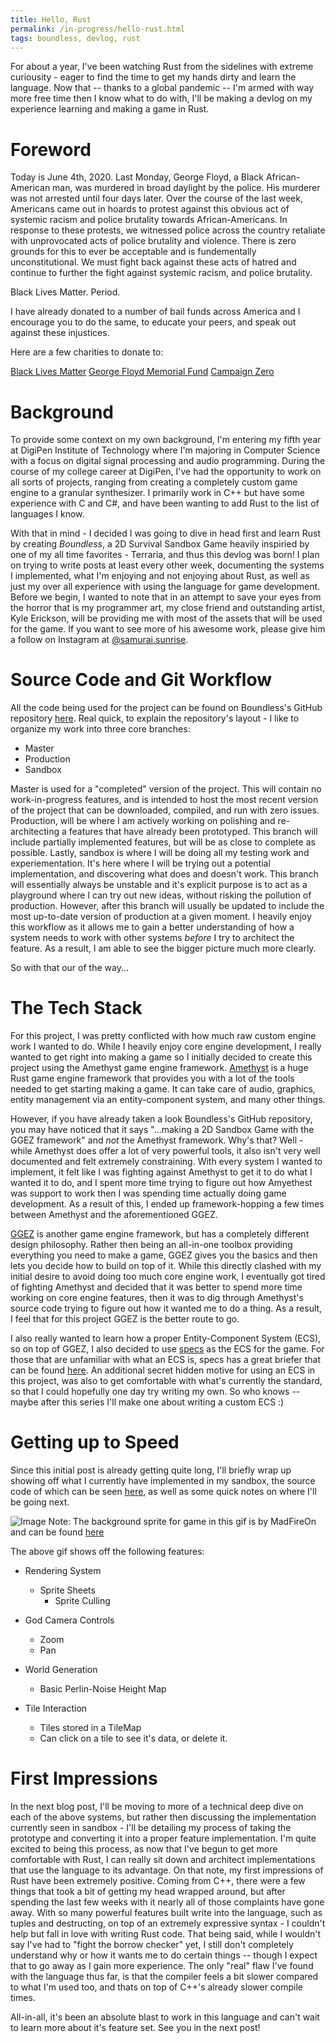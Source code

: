 ```yaml
---
title: Hello, Rust
permalink: /in-progress/hello-rust.html
tags: boundless, devlog, rust
---
```

For about a year, I've been watching Rust from the sidelines with extreme curiousity - eager to find the time to get my hands dirty and learn the language. Now that -- thanks to a global pandemic -- I'm armed with way more free time then I know what to do with, I'll be making a devlog on my experience learning and making a game in Rust.

<!--more-->

# Foreword 

Today is June 4th, 2020. Last Monday, George Floyd, a Black African-American man, was murdered in broad daylight by the police. His murderer was not arrested until four days later. Over the course of the last week, Americans came out in hoards to protest against this obvious act of systemic racism and police brutality towards African-Americans. In response to these protests, we witnessed police across the country retaliate with unprovocated acts of police brutality and violence. There is zero grounds for this to ever be acceptable and is fundementally unconstitutional. We must fight back against these acts of hatred and continue to further the fight against systemic racism, and police brutality. 

Black Lives Matter. Period. 

I have already donated to a number of bail funds across America and I encourage you to do the same, to educate your peers, and speak out against these injustices. 

Here are a few charities to donate to: 

[Black Lives Matter](https://secure.actblue.com/donate/ms_blm_homepage_2019)
[George Floyd Memorial Fund](https://www.gofundme.com/f/georgefloyd)
[Campaign Zero](https://www.joincampaignzero.org/)

# Background

To provide some context on my own background, I'm entering my fifth year at DigiPen Institute of Technology where I'm majoring in Computer Science with a focus on digital signal processing and audio programming. During the course of my college career at DigiPen, I've had the opportunity to work on all sorts of projects, ranging from creating a completely custom game engine to a granular synthesizer. I primarily work in C++ but have some experience with C and C#, and have been wanting to add Rust to the list of languages I know.  

With that in mind - I decided I was going to dive in head first and learn Rust by creating *Boundless*, a 2D Survival Sandbox Game heavily inspiried by one of my all time favorites - Terraria, and thus this devlog was born! I plan on trying to write posts at least every other week, documenting the systems I implemented, what I'm enjoying and not enjoying about Rust, as well as just my over all experience with using the language for game development. Before we begin, I wanted to note that in an attempt to save your eyes from the horror that is my programmer art, my close friend and outstanding artist, Kyle Erickson, will be providing me with most of the assets that will be used for the game. If you want to see more of his awesome work, please give him a follow on Instagram at [@samurai.sunrise](https://www.instagram.com/sunrise.samurai/).

# Source Code and Git Workflow

All the code being used for the project can be found on Boundless's GitHub repository [here](https://github.com/abrigante1/boundless). Real quick, to explain the repository's layout - I like to organize my work into three core branches: 

 - Master
 - Production
 - Sandbox

Master is used for a "completed" version of the project. This will contain no work-in-progress features, and is intended to host the most recent version of the project that can be downloaded, compiled, and run with zero issues. Production, will be where I am actively working on polishing and re-architecting a features that have already been prototyped. This branch will include partially implemented features, but will be as close to complete as possible. Lastly, sandbox is where I will be doing all my testing work and experiementation. It's here where I will be trying out a potential implementation, and discovering what does and doesn't work. This branch will essentially always be unstable and it's explicit purpose is to act as a playground where I can try out new ideas, without risking the pollution of production. However, after this branch will usually be updated to include the most up-to-date version of production at a given moment. I heavily enjoy this workflow as it allows me to gain a better understanding of how a system needs to work with other systems *before* I try to architect the feature. As a result, I am able to see the bigger picture much more clearly. 

So with that our of the way...

# The Tech Stack

For this project, I was pretty conflicted with how much raw custom engine work I wanted to do. While I heavily enjoy core engine development, I really wanted to get right into making a game so I initially decided to create this project using the Amethyst game engine framework. [Amethyst](https://amethyst.rs/) is a huge Rust game engine framework that provides you with a lot of the tools needed to get starting making a game. It can take care of audio, graphics, entity management via an entity-component system, and many other things. 

However, if you have already taken a look Boundless's GitHub repository, you may have noticed that it says "...making a 2D Sandbox Game with the GGEZ framework" and *not* the Amethyst framework. Why's that? Well - while Amethyst does offer a lot of very powerful tools, it also isn't very well documented and felt extremely constraining. With every system I wanted to implement, it felt like I was fighting against Amethyst to get it to do what I wanted it to do, and I spent more time trying to figure out how Amyethest was support to work then I was spending time actually doing game development. As a result of this, I ended up framework-hopping a few times between Amethyst and the aforementioned GGEZ. 

[GGEZ](https://ggez.rs/) is another game engine framework, but has a completely different design philosophy. Rather then being an all-in-one toolbox providing everything you need to make a game, GGEZ gives you the basics and then lets you decide how to build on top of it. While this directly clashed with my initial desire to avoid doing too much core engine work, I eventually got tired of fighting Amethyst and decided that it was better to spend more time working on core engine features, then it was to dig through Amethyst's source code trying to figure out how it wanted me to do a thing. As a result, I feel that for this project GGEZ is the better route to go. 

I also really wanted to learn how a proper Entity-Component System (ECS), so on top of GGEZ, I also decided to use [specs](https://specs.amethyst.rs/) as the ECS for the game. For those that are unfamiliar with what an ECS is, specs has a great briefer that can be found [here](https://specs.amethyst.rs/docs/tutorials/01_intro.html). An additional secret hidden motive for using an ECS in this project, was also to get comfortable with what's currently the standard, so that I could hopefully one day try writing my own. So who knows -- maybe after this series I'll make one about writing a custom ECS :)

# Getting up to Speed

Since this initial post is already getting quite long, I'll briefly wrap up showing off what I currently have implemented in my sandbox, the source code of which can be seen [here](https://github.com/abrigante1/boundless/tree/v0.1), as well as some quick notes on where I'll be going next.

![Image](/assets/boundless/gifs/sandbox_v0.1_bp-1.gif)
Note: The background sprite for game in this gif is by MadFireOn and can be found [here](https://swapnilrane24.itch.io/nature-background?download) 


The above gif shows off the following features: 

- Rendering System
    - Sprite Sheets
      - Sprite Culling
     
- God Camera Controls 
     - Zoom
     - Pan

- World Generation
     - Basic Perlin-Noise Height Map

- Tile Interaction
     - Tiles stored in a TileMap 
     - Can click on a tile to see it's data, or delete it.

# First Impressions

In the next blog post, I'll be moving to more of a technical deep dive on each of the above systems, but rather then discussing the implementation currently seen in sandbox - I'll be detailing my process of taking the prototype and converting it into a proper feature implementation. I'm quite excited to being this process, as now that I've begun to get more comfortable with Rust, I can really sit down and architect implementations that use the language to its advantage. On that note, my first impressions of Rust have been extremely positive. Coming from C++, there were a few things that took a bit of getting my head wrapped around, but after spending the last few weeks with it nearly all of those complaints have gone away. With so many powerful features built write into the language, such as tuples and destructing, on top of an extremely expressive syntax - I couldn't help but fall in love with writing Rust code. That being said, while I wouldn't say I've had to "fight the borrow checker" yet, I still don't completely understand why or how it wants me to do certain things -- though I expect that to go away as I gain more experience. The only "real" flaw I've found with the language thus far, is that the compiler feels a bit slower compared to what I'm used too, and thats on top of C++'s already slower compile times. 

All-in-all, it's been an absolute blast to work in this language and can't wait to learn more about it's feature set. See you in the next post!